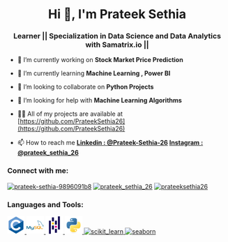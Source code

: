 <h1 align="center">Hi 👋, I'm Prateek Sethia</h1>
<h3 align="center">Learner || Specialization in Data Science and Data Analytics with Samatrix.io ||</h3>

- 🔭 I’m currently working on **Stock Market Price Prediction**

- 🌱 I’m currently learning **Machine Learning , Power BI**

- 👯 I’m looking to collaborate on **Python Projects**

- 🤝 I’m looking for help with **Machine Learning Algorithms**

- 👨‍💻 All of my projects are available at [https://github.com/PrateekSethia26](https://github.com/PrateekSethia26)

- 📫 How to reach me **[Linkedin : @Prateek-Sethia-26](https://www.linkedin.com/in/prateek-sethia-9896091b8/) [  Instagram :  @prateek_sethia_26](https://www.instagram.com/prateek_sethia_26-9896091b8/)**

<h3 align="left">Connect with me:</h3>
<p align="left">
<a href="https://linkedin.com/in/prateek-sethia-9896091b8" target="blank"><img align="center" src="https://raw.githubusercontent.com/rahuldkjain/github-profile-readme-generator/master/src/images/icons/Social/linked-in-alt.svg" alt="prateek-sethia-9896091b8" height="30" width="40" /></a>
<a href="https://instagram.com/prateek_sethia_26" target="blank"><img align="center" src="https://raw.githubusercontent.com/rahuldkjain/github-profile-readme-generator/master/src/images/icons/Social/instagram.svg" alt="prateek_sethia_26" height="30" width="40" /></a>
<a href="https://www.hackerrank.com/prateeksethia26" target="blank"><img align="center" src="https://raw.githubusercontent.com/rahuldkjain/github-profile-readme-generator/master/src/images/icons/Social/hackerrank.svg" alt="prateeksethia26" height="30" width="40" /></a>
</p>

<h3 align="left">Languages and Tools:</h3>
<p align="left"> <a href="https://www.cprogramming.com/" target="_blank" rel="noreferrer"> <img src="https://raw.githubusercontent.com/devicons/devicon/master/icons/c/c-original.svg" alt="c" width="40" height="40"/> </a> <a href="https://www.mysql.com/" target="_blank" rel="noreferrer"> <img src="https://raw.githubusercontent.com/devicons/devicon/master/icons/mysql/mysql-original-wordmark.svg" alt="mysql" width="40" height="40"/> </a> <a href="https://pandas.pydata.org/" target="_blank" rel="noreferrer"> <img src="https://raw.githubusercontent.com/devicons/devicon/2ae2a900d2f041da66e950e4d48052658d850630/icons/pandas/pandas-original.svg" alt="pandas" width="40" height="40"/> </a> <a href="https://www.python.org" target="_blank" rel="noreferrer"> <img src="https://raw.githubusercontent.com/devicons/devicon/master/icons/python/python-original.svg" alt="python" width="40" height="40"/> </a> <a href="https://scikit-learn.org/" target="_blank" rel="noreferrer"> <img src="https://upload.wikimedia.org/wikipedia/commons/0/05/Scikit_learn_logo_small.svg" alt="scikit_learn" width="40" height="40"/> </a> <a href="https://seaborn.pydata.org/" target="_blank" rel="noreferrer"> <img src="https://seaborn.pydata.org/_images/logo-mark-lightbg.svg" alt="seaborn" width="40" height="40"/> </a> </p
